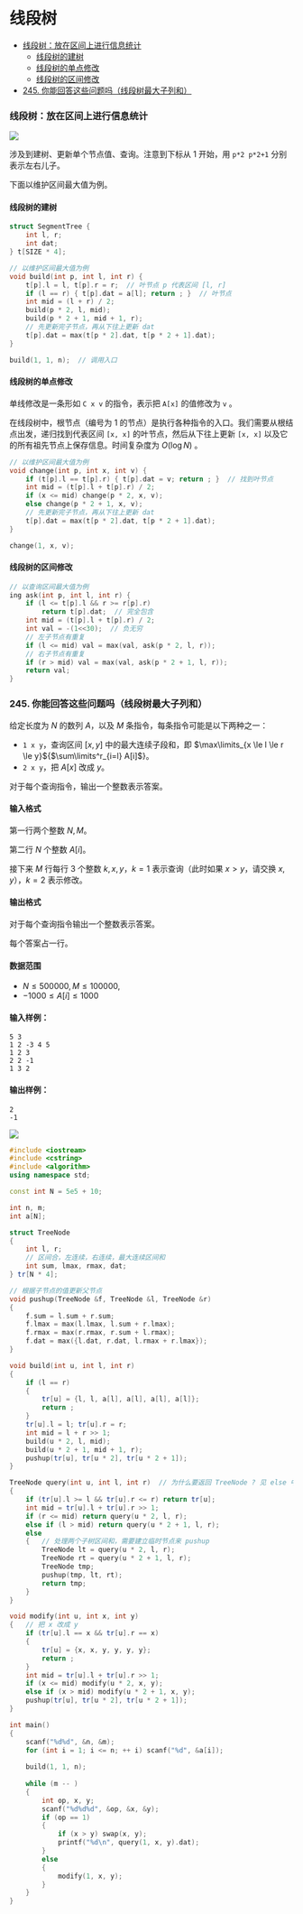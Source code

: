 # 线段树

<!-- @import "[TOC]" {cmd="toc" depthFrom=3 depthTo=6 orderedList=false} -->

<!-- code_chunk_output -->

- [线段树：放在区间上进行信息统计](#线段树放在区间上进行信息统计)
  - [线段树的建树](#线段树的建树)
  - [线段树的单点修改](#线段树的单点修改)
  - [线段树的区间修改](#线段树的区间修改)
- [245. 你能回答这些问题吗（线段树最大子列和）](#245-你能回答这些问题吗线段树最大子列和)

<!-- /code_chunk_output -->

### 线段树：放在区间上进行信息统计

![](./images/2022031201.png)

涉及到建树、更新单个节点值、查询。注意到下标从 1 开始，用 `p*2 p*2+1` 分别表示左右儿子。

下面以维护区间最大值为例。

#### 线段树的建树

```cpp
struct SegmentTree {
    int l, r;
    int dat;
} t[SIZE * 4];

// 以维护区间最大值为例
void build(int p, int l, int r) {
    t[p].l = l, t[p].r = r;  // 叶节点 p 代表区间 [l, r]
    if (l == r) { t[p].dat = a[l]; return ; }  // 叶节点
    int mid = (l + r) / 2;
    build(p * 2, l, mid);
    build(p * 2 + 1, mid + 1, r);
    // 先更新完子节点，再从下往上更新 dat
    t[p].dat = max(t[p * 2].dat, t[p * 2 + 1].dat);
}

build(1, 1, n);  // 调用入口
```

#### 线段树的单点修改

单线修改是一条形如 `C x v` 的指令，表示把 `A[x]` 的值修改为 `v` 。

在线段树中，根节点（编号为 1 的节点）是执行各种指令的入口。我们需要从根结点出发，递归找到代表区间 `[x, x]` 的叶节点，然后从下往上更新 `[x, x]` 以及它的所有祖先节点上保存信息。时间复杂度为 $O(\log N)$ 。

```cpp
// 以维护区间最大值为例
void change(int p, int x, int v) {
    if (t[p].l == t[p].r) { t[p].dat = v; return ; }  // 找到叶节点
    int mid = (t[p].l + t[p].r) / 2;
    if (x <= mid) change(p * 2, x, v);
    else change(p * 2 + 1, x, v);
    // 先更新完子节点，再从下往上更新 dat
    t[p].dat = max(t[p * 2].dat, t[p * 2 + 1].dat);
}

change(1, x, v);
```

#### 线段树的区间修改

```cpp
// 以查询区间最大值为例
ing ask(int p, int l, int r) {
    if (l <= t[p].l && r >= r[p].r)
        return t[p].dat;  // 完全包含
    int mid = (t[p].l + t[p].r) / 2;
    int val = -(1<<30);  // 负无穷
    // 左子节点有重复
    if (l <= mid) val = max(val, ask(p * 2, l, r));
    // 右子节点有重复
    if (r > mid) val = max(val, ask(p * 2 + 1, l, r));
    return val;
}
```

### 245. 你能回答这些问题吗（线段树最大子列和）

给定长度为 $N$ 的数列 $A$，以及 $M$ 条指令，每条指令可能是以下两种之一：

- <code>1 x y</code>，查询区间 $[x,y]$ 中的最大连续子段和，即 $\max\limits_{x \le l \le r \le y}${$\sum\limits^r_{i=l} A[i]$}。
- <code>2 x y</code>，把 $A[x]$ 改成 $y$。

对于每个查询指令，输出一个整数表示答案。

<h4>输入格式</h4>

第一行两个整数 $N,M$。

第二行 $N$ 个整数 $A[i]$。

接下来 $M$ 行每行 $3$ 个整数 $k,x,y$，$k=1$ 表示查询（此时如果 $x>y$，请交换 $x,y$），$k=2$ 表示修改。

<h4>输出格式</h4>

对于每个查询指令输出一个整数表示答案。

每个答案占一行。

<h4>数据范围</h4>

- $N \le 500000, M \le 100000$,
- $-1000 \le A[i] \le 1000$

<h4>输入样例：</h4>

```
5 3
1 2 -3 4 5
1 2 3
2 2 -1
1 3 2
```

<h4>输出样例：</h4>

```
2
-1
```

![](./images/2022031202.png)

```cpp
#include <iostream>
#include <cstring>
#include <algorithm>
using namespace std;

const int N = 5e5 + 10;

int n, m;
int a[N];

struct TreeNode
{
    int l, r;
    // 区间合，左连续，右连续，最大连续区间和
    int sum, lmax, rmax, dat;
} tr[N * 4];

// 根据子节点的值更新父节点
void pushup(TreeNode &f, TreeNode &l, TreeNode &r)
{
    f.sum = l.sum + r.sum;
    f.lmax = max(l.lmax, l.sum + r.lmax);
    f.rmax = max(r.rmax, r.sum + l.rmax);
    f.dat = max({l.dat, r.dat, l.rmax + r.lmax});
}

void build(int u, int l, int r)
{
    if (l == r)
    {
        tr[u] = {l, l, a[l], a[l], a[l], a[l]};
        return ;
    }
    tr[u].l = l; tr[u].r = r;
    int mid = l + r >> 1;
    build(u * 2, l, mid);
    build(u * 2 + 1, mid + 1, r);
    pushup(tr[u], tr[u * 2], tr[u * 2 + 1]);
}

TreeNode query(int u, int l, int r)  // 为什么要返回 TreeNode ? 见 else 中逻辑
{
    if (tr[u].l >= l && tr[u].r <= r) return tr[u];
    int mid = tr[u].l + tr[u].r >> 1;
    if (r <= mid) return query(u * 2, l, r);
    else if (l > mid) return query(u * 2 + 1, l, r);
    else
    {   // 处理两个子树区间和，需要建立临时节点来 pushup
        TreeNode lt = query(u * 2, l, r);
        TreeNode rt = query(u * 2 + 1, l, r);
        TreeNode tmp;
        pushup(tmp, lt, rt);
        return tmp;
    }
}

void modify(int u, int x, int y)
{   // 把 x 改成 y
    if (tr[u].l == x && tr[u].r == x)
    {
        tr[u] = {x, x, y, y, y, y};
        return ;
    }
    int mid = tr[u].l + tr[u].r >> 1;
    if (x <= mid) modify(u * 2, x, y);
    else if (x > mid) modify(u * 2 + 1, x, y);
    pushup(tr[u], tr[u * 2], tr[u * 2 + 1]);
}

int main()
{
    scanf("%d%d", &n, &m);
    for (int i = 1; i <= n; ++ i) scanf("%d", &a[i]);
    
    build(1, 1, n);
    
    while (m -- )
    {
        int op, x, y;
        scanf("%d%d%d", &op, &x, &y);
        if (op == 1)
        {
            if (x > y) swap(x, y);
            printf("%d\n", query(1, x, y).dat);
        }
        else
        {
            modify(1, x, y);
        }
    }
}
```
